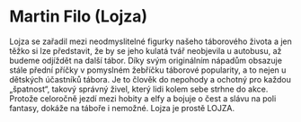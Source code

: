 
# Martin Filo (Lojza)

Lojza se zařadil mezi neodmyslitelné figurky našeho táborového života a jen těžko si lze představit, že by se jeho kulatá tvář neobjevila u autobusu, až budeme odjíždět na další tábor. Díky svým originálním nápadům obsazuje stále přední příčky v pomyslném žebříčku táborové popularity, a to nejen u dětských účastníků tábora. Je to člověk do nepohody a ochotný pro každou „špatnost“, takový správný živel, který lidi kolem sebe strhne do akce. Protože celoročně jezdí mezi hobity a elfy a bojuje o čest a slávu na poli fantasy, dokáže na táboře i nemožné. Lojza je prostě LOJZA.
